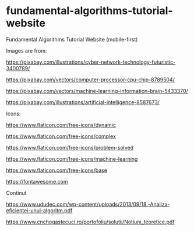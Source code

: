 # fundamental-algorithms-tutorial-website
Fundamental Algorithms Tutorial Website (mobile-first)

Images are from:

https://pixabay.com/illustrations/cyber-network-technology-futuristic-3400789/

https://pixabay.com/vectors/computer-processor-cpu-chip-8789504/

https://pixabay.com/vectors/machine-learning-information-brain-5433370/

https://pixabay.com/illustrations/artificial-intelligence-8587673/


Icons:

https://www.flaticon.com/free-icons/dynamic

https://www.flaticon.com/free-icons/complex

https://www.flaticon.com/free-icons/problem-solved

https://www.flaticon.com/free-icons/machine-learning

https://www.flaticon.com/free-icons/base

https://fontawesome.com

Continut

https://www.ududec.com/wp-content/uploads/2013/09/18.-Analiza-eficientei-unui-algoritm.pdf

https://www.cnchogastecuci.ro/portofoliu/solutii/Notiuni_teoretice.pdf

